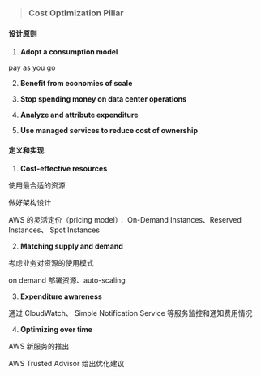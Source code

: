 > ### **Cost Optimization Pillar**

#### 设计原则


1. **Adopt a consumption model**

 pay as you go

2. **Benefit from economies of scale**

3. **Stop spending money on data center operations**

4. **Analyze and attribute expenditure**

5. **Use managed services to reduce cost of ownership**


#### 定义和实现


1. **Cost-effective resources**

 使用最合适的资源

 做好架构设计

 AWS 的灵活定价（pricing model）： On-Demand Instances、Reserved Instances、 Spot Instances

2. **Matching supply and demand**

 考虑业务对资源的使用模式

 on demand 部署资源、auto-scaling

3. **Expenditure awareness**

 通过 CloudWatch、 Simple Notification Service 等服务监控和通知费用情况

4. **Optimizing over time**

 AWS 新服务的推出

 AWS Trusted Advisor 给出优化建议